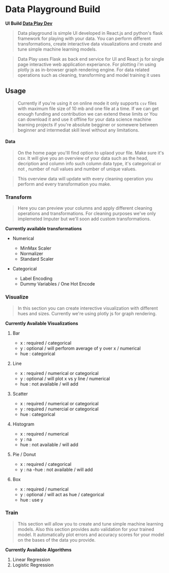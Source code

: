 # Data Playground Build

**UI Build [Data Play Dev](https://github.com/mr-robot0/dataplay-build)**

> Data playground is simple UI developed in React.js and python's flask framework for playing with your data. You can perform different transformations, create interactive data visualizations and create and tune simple machine learning models.

> Data Play uses Flask as back end service for UI and React js for single page interactive web application experiance. For plotting i'm using plotly js as in-browser graph rendering engine. For data related operations such as cleaning, transforming and model training it uses 

## Usage

> Currently if you're using it on online mode it only supports `csv` files with maximum file size of 10 mb and one file at a time. If we can get enough funding and contribution we can extend these limits or You can download it and use it offline for your data science machine learning projects if you're absolute begginer or somewere between beginner and intermediat skill level without any limitations. 

#### Data

> On the home page you'lll find option to uplaod your file. Make sure it's csv. It will give you an overview of your data such as the head, decription and column info such column data type, it's categorical or not  , number of null values and number of unique values.

> This overview data will update with every cleaning operation you perform and every transformation you make.

### Transform

> Here you can preview your columns and apply different cleaning operations and transformations. For cleaning purposes we've only implemeted Imputer but we'll soon add custom transformations.

**Currently available transformations**

+ Numerical
   - MinMax Scaler
   - Normalizer
   - Standard Scaler

+  Categorical
    - Label Encoding
    - Dummy Variables / One Hot Encode

### Visualize

> In this section you can create interective visualization with different hues and sizes. Currently we're using plotly js for graph rendering. 

**Currently Available Visualizations**

1. Bar 
    - x : required / categorical
    - y : optional / will perforom average of y over x / numerical
    - hue : categorical

2. Line
    - x : required / numerical or categorical
    - y : optional / will plot x vs y line / numerical 
    - hue : not available / will add

3. Scatter
    - x : required / numerical or categorical
    - y : required / numercial or categorical
    - hue : categorical

4. Histogram
    - x : required / numerical
    - y : na
    - hue : not available / will add

5. Pie / Donut
    - x : required / categorical
    - y : na
    -hue : not available / will add
 
6. Box 
    - x : required / numerical
    - y : optional / will act as hue / categorical 
    - hue : use y

### Train 

> This section will allow you to create and tune simple machine learning models. Also this section provides auto validation for your trained model. It automatically plot errors and accuracy scores for your model on the bases of the data you provide. 

**Currently Available Algorithms**

1. Linear Regression
2. Logistic Regression